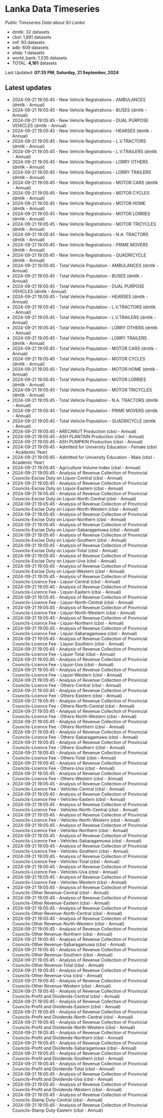 # Lanka Data Timeseries
*Public Timeseries Data about Sri Lanka*

* dmtlk: 32 datasets
* cbsl: 1,891 datasets
* imf: 93 datasets
* adb: 609 datasets
* sltda: 1 datasets
* world_bank: 1,535 datasets
* TOTAL: **4,161** datasets

Last Updated: **07:35 PM, Saturday, 21 September, 2024**

## Latest updates

* 2024-09-21 19:05:45 - New Vehicle Registrations - AMBULANCES (dmtlk - Annual)
* 2024-09-21 19:05:45 - New Vehicle Registrations - BUSES (dmtlk - Annual)
* 2024-09-21 19:05:45 - New Vehicle Registrations - DUAL PURPOSE VEHICLES (dmtlk - Annual)
* 2024-09-21 19:05:45 - New Vehicle Registrations - HEARSES (dmtlk - Annual)
* 2024-09-21 19:05:45 - New Vehicle Registrations - L.V.TRACTORS (dmtlk - Annual)
* 2024-09-21 19:05:45 - New Vehicle Registrations - L.V.TRAILERS (dmtlk - Annual)
* 2024-09-21 19:05:45 - New Vehicle Registrations - LORRY OTHERS (dmtlk - Annual)
* 2024-09-21 19:05:45 - New Vehicle Registrations - LORRY TRAILERS (dmtlk - Annual)
* 2024-09-21 19:05:45 - New Vehicle Registrations - MOTOR CARS (dmtlk - Annual)
* 2024-09-21 19:05:45 - New Vehicle Registrations - MOTOR CYCLES (dmtlk - Annual)
* 2024-09-21 19:05:45 - New Vehicle Registrations - MOTOR HOME (dmtlk - Annual)
* 2024-09-21 19:05:45 - New Vehicle Registrations - MOTOR LORRIES (dmtlk - Annual)
* 2024-09-21 19:05:45 - New Vehicle Registrations - MOTOR TRICYCLES (dmtlk - Annual)
* 2024-09-21 19:05:45 - New Vehicle Registrations - N.A. TRACTORS (dmtlk - Annual)
* 2024-09-21 19:05:45 - New Vehicle Registrations - PRIME MOVERS (dmtlk - Annual)
* 2024-09-21 19:05:45 - New Vehicle Registrations - QUADRICYCLE (dmtlk - Annual)
* 2024-09-21 19:05:45 - Total Vehicle Population - AMBULANCES (dmtlk - Annual)
* 2024-09-21 19:05:45 - Total Vehicle Population - BUSES (dmtlk - Annual)
* 2024-09-21 19:05:45 - Total Vehicle Population - DUAL PURPOSE VEHICLES (dmtlk - Annual)
* 2024-09-21 19:05:45 - Total Vehicle Population - HEARSES (dmtlk - Annual)
* 2024-09-21 19:05:45 - Total Vehicle Population - L.V.TRACTORS (dmtlk - Annual)
* 2024-09-21 19:05:45 - Total Vehicle Population - L.V.TRAILERS (dmtlk - Annual)
* 2024-09-21 19:05:45 - Total Vehicle Population - LORRY OTHERS (dmtlk - Annual)
* 2024-09-21 19:05:45 - Total Vehicle Population - LORRY TRAILERS (dmtlk - Annual)
* 2024-09-21 19:05:45 - Total Vehicle Population - MOTOR CARS (dmtlk - Annual)
* 2024-09-21 19:05:45 - Total Vehicle Population - MOTOR CYCLES (dmtlk - Annual)
* 2024-09-21 19:05:45 - Total Vehicle Population - MOTOR HOME (dmtlk - Annual)
* 2024-09-21 19:05:45 - Total Vehicle Population - MOTOR LORRIES (dmtlk - Annual)
* 2024-09-21 19:05:45 - Total Vehicle Population - MOTOR TRICYCLES (dmtlk - Annual)
* 2024-09-21 19:05:45 - Total Vehicle Population - N.A. TRACTORS (dmtlk - Annual)
* 2024-09-21 19:05:45 - Total Vehicle Population - PRIME MOVERS (dmtlk - Annual)
* 2024-09-21 19:05:45 - Total Vehicle Population - QUADRICYCLE (dmtlk - Annual)
* 2024-09-21 19:05:45 - ARECANUT Production (cbsl - Annual)
* 2024-09-21 19:05:45 - ASH PLANTAIN Production (cbsl - Annual)
* 2024-09-21 19:05:45 - ASH PUMPKIN Production (cbsl - Annual)
* 2024-09-21 19:05:45 - Admitted for University Education - Female (cbsl - Academic Year)
* 2024-09-21 19:05:45 - Admitted for University Education - Male (cbsl - Academic Year)
* 2024-09-21 19:05:45 - Agriculture Volume Index (cbsl - Annual)
* 2024-09-21 19:05:45 - Analysis of Revenue Collection of Provincial Councils-Excise Duty on Liquor-Central (cbsl - Annual)
* 2024-09-21 19:05:45 - Analysis of Revenue Collection of Provincial Councils-Excise Duty on Liquor-Eastern (cbsl - Annual)
* 2024-09-21 19:05:45 - Analysis of Revenue Collection of Provincial Councils-Excise Duty on Liquor-North-Central (cbsl - Annual)
* 2024-09-21 19:05:45 - Analysis of Revenue Collection of Provincial Councils-Excise Duty on Liquor-North-Western (cbsl - Annual)
* 2024-09-21 19:05:45 - Analysis of Revenue Collection of Provincial Councils-Excise Duty on Liquor-Northern (cbsl - Annual)
* 2024-09-21 19:05:45 - Analysis of Revenue Collection of Provincial Councils-Excise Duty on Liquor-Sabaragamuwa (cbsl - Annual)
* 2024-09-21 19:05:45 - Analysis of Revenue Collection of Provincial Councils-Excise Duty on Liquor-Southern (cbsl - Annual)
* 2024-09-21 19:05:45 - Analysis of Revenue Collection of Provincial Councils-Excise Duty on Liquor-Total (cbsl - Annual)
* 2024-09-21 19:05:45 - Analysis of Revenue Collection of Provincial Councils-Excise Duty on Liquor-Uva (cbsl - Annual)
* 2024-09-21 19:05:45 - Analysis of Revenue Collection of Provincial Councils-Excise Duty on Liquor-Western (cbsl - Annual)
* 2024-09-21 19:05:45 - Analysis of Revenue Collection of Provincial Councils-Licence Fee - Liquor-Central (cbsl - Annual)
* 2024-09-21 19:05:45 - Analysis of Revenue Collection of Provincial Councils-Licence Fee - Liquor-Eastern (cbsl - Annual)
* 2024-09-21 19:05:45 - Analysis of Revenue Collection of Provincial Councils-Licence Fee - Liquor-North-Central (cbsl - Annual)
* 2024-09-21 19:05:45 - Analysis of Revenue Collection of Provincial Councils-Licence Fee - Liquor-North-Western (cbsl - Annual)
* 2024-09-21 19:05:45 - Analysis of Revenue Collection of Provincial Councils-Licence Fee - Liquor-Northern (cbsl - Annual)
* 2024-09-21 19:05:45 - Analysis of Revenue Collection of Provincial Councils-Licence Fee - Liquor-Sabaragamuwa (cbsl - Annual)
* 2024-09-21 19:05:45 - Analysis of Revenue Collection of Provincial Councils-Licence Fee - Liquor-Southern (cbsl - Annual)
* 2024-09-21 19:05:45 - Analysis of Revenue Collection of Provincial Councils-Licence Fee - Liquor-Total (cbsl - Annual)
* 2024-09-21 19:05:45 - Analysis of Revenue Collection of Provincial Councils-Licence Fee - Liquor-Uva (cbsl - Annual)
* 2024-09-21 19:05:45 - Analysis of Revenue Collection of Provincial Councils-Licence Fee - Liquor-Western (cbsl - Annual)
* 2024-09-21 19:05:45 - Analysis of Revenue Collection of Provincial Councils-Licence Fee - Others-Central (cbsl - Annual)
* 2024-09-21 19:05:45 - Analysis of Revenue Collection of Provincial Councils-Licence Fee - Others-Eastern (cbsl - Annual)
* 2024-09-21 19:05:45 - Analysis of Revenue Collection of Provincial Councils-Licence Fee - Others-North-Central (cbsl - Annual)
* 2024-09-21 19:05:45 - Analysis of Revenue Collection of Provincial Councils-Licence Fee - Others-North-Western (cbsl - Annual)
* 2024-09-21 19:05:45 - Analysis of Revenue Collection of Provincial Councils-Licence Fee - Others-Northern (cbsl - Annual)
* 2024-09-21 19:05:45 - Analysis of Revenue Collection of Provincial Councils-Licence Fee - Others-Sabaragamuwa (cbsl - Annual)
* 2024-09-21 19:05:45 - Analysis of Revenue Collection of Provincial Councils-Licence Fee - Others-Southern (cbsl - Annual)
* 2024-09-21 19:05:45 - Analysis of Revenue Collection of Provincial Councils-Licence Fee - Others-Total (cbsl - Annual)
* 2024-09-21 19:05:45 - Analysis of Revenue Collection of Provincial Councils-Licence Fee - Others-Uva (cbsl - Annual)
* 2024-09-21 19:05:45 - Analysis of Revenue Collection of Provincial Councils-Licence Fee - Others-Western (cbsl - Annual)
* 2024-09-21 19:05:45 - Analysis of Revenue Collection of Provincial Councils-Licence Fee - Vehicles-Central (cbsl - Annual)
* 2024-09-21 19:05:45 - Analysis of Revenue Collection of Provincial Councils-Licence Fee - Vehicles-Eastern (cbsl - Annual)
* 2024-09-21 19:05:45 - Analysis of Revenue Collection of Provincial Councils-Licence Fee - Vehicles-North-Central (cbsl - Annual)
* 2024-09-21 19:05:45 - Analysis of Revenue Collection of Provincial Councils-Licence Fee - Vehicles-North-Western (cbsl - Annual)
* 2024-09-21 19:05:45 - Analysis of Revenue Collection of Provincial Councils-Licence Fee - Vehicles-Northern (cbsl - Annual)
* 2024-09-21 19:05:45 - Analysis of Revenue Collection of Provincial Councils-Licence Fee - Vehicles-Sabaragamuwa (cbsl - Annual)
* 2024-09-21 19:05:45 - Analysis of Revenue Collection of Provincial Councils-Licence Fee - Vehicles-Southern (cbsl - Annual)
* 2024-09-21 19:05:45 - Analysis of Revenue Collection of Provincial Councils-Licence Fee - Vehicles-Total (cbsl - Annual)
* 2024-09-21 19:05:45 - Analysis of Revenue Collection of Provincial Councils-Licence Fee - Vehicles-Uva (cbsl - Annual)
* 2024-09-21 19:05:45 - Analysis of Revenue Collection of Provincial Councils-Licence Fee - Vehicles-Western (cbsl - Annual)
* 2024-09-21 19:05:45 - Analysis of Revenue Collection of Provincial Councils-Other Revenue-Central (cbsl - Annual)
* 2024-09-21 19:05:45 - Analysis of Revenue Collection of Provincial Councils-Other Revenue-Eastern (cbsl - Annual)
* 2024-09-21 19:05:45 - Analysis of Revenue Collection of Provincial Councils-Other Revenue-North-Central (cbsl - Annual)
* 2024-09-21 19:05:45 - Analysis of Revenue Collection of Provincial Councils-Other Revenue-North-Western (cbsl - Annual)
* 2024-09-21 19:05:45 - Analysis of Revenue Collection of Provincial Councils-Other Revenue-Northern (cbsl - Annual)
* 2024-09-21 19:05:45 - Analysis of Revenue Collection of Provincial Councils-Other Revenue-Sabaragamuwa (cbsl - Annual)
* 2024-09-21 19:05:45 - Analysis of Revenue Collection of Provincial Councils-Other Revenue-Southern (cbsl - Annual)
* 2024-09-21 19:05:45 - Analysis of Revenue Collection of Provincial Councils-Other Revenue-Total (cbsl - Annual)
* 2024-09-21 19:05:45 - Analysis of Revenue Collection of Provincial Councils-Other Revenue-Uva (cbsl - Annual)
* 2024-09-21 19:05:45 - Analysis of Revenue Collection of Provincial Councils-Other Revenue-Western (cbsl - Annual)
* 2024-09-21 19:05:45 - Analysis of Revenue Collection of Provincial Councils-Profit and Dividends-Central (cbsl - Annual)
* 2024-09-21 19:05:45 - Analysis of Revenue Collection of Provincial Councils-Profit and Dividends-Eastern (cbsl - Annual)
* 2024-09-21 19:05:45 - Analysis of Revenue Collection of Provincial Councils-Profit and Dividends-North-Central (cbsl - Annual)
* 2024-09-21 19:05:45 - Analysis of Revenue Collection of Provincial Councils-Profit and Dividends-North-Western (cbsl - Annual)
* 2024-09-21 19:05:45 - Analysis of Revenue Collection of Provincial Councils-Profit and Dividends-Northern (cbsl - Annual)
* 2024-09-21 19:05:45 - Analysis of Revenue Collection of Provincial Councils-Profit and Dividends-Sabaragamuwa (cbsl - Annual)
* 2024-09-21 19:05:45 - Analysis of Revenue Collection of Provincial Councils-Profit and Dividends-Southern (cbsl - Annual)
* 2024-09-21 19:05:45 - Analysis of Revenue Collection of Provincial Councils-Profit and Dividends-Total (cbsl - Annual)
* 2024-09-21 19:05:45 - Analysis of Revenue Collection of Provincial Councils-Profit and Dividends-Uva (cbsl - Annual)
* 2024-09-21 19:05:45 - Analysis of Revenue Collection of Provincial Councils-Profit and Dividends-Western (cbsl - Annual)
* 2024-09-21 19:05:45 - Analysis of Revenue Collection of Provincial Councils-Stamp Duty-Central (cbsl - Annual)
* 2024-09-21 19:05:45 - Analysis of Revenue Collection of Provincial Councils-Stamp Duty-Eastern (cbsl - Annual)